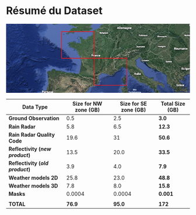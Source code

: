 # Résumé du Dataset

![Map](../../img/Map.png)


| Data Type | Size for NW zone (GB) | Size for SE zone (GB) | Total Size (GB) |
| ----------| --------------------- | --------------------- | --------------- |
| **Ground Observation**         | 0.5 | 2.5 | **3.0** |
| **Rain Radar**                 | 5.8 | 6.5 | **12.3** |
| **Rain Radar Quality Code**    | 19.6 | 31 | **50.6** |
| **Reflectivity (*new product*)** | 13.5 | 20.0 | **33.5** |
| **Reflectivity (*old product*)** | 3.9 | 4.0 | **7.9** |
| **Weather models 2D**          | 25.8 | 23.0 | **48.8** |
| **Weather models 3D**          | 7.8 | 8.0 | **15.8** |
| **Masks**                      | 0.0004 | 0.0004 | **0.001** |
| | | | |
| **TOTAL** | **76.9** | **95.0** | **172** |

